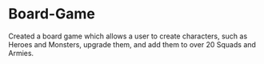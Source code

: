 # Board-Game
 Created a board game which allows a user to create characters, such as Heroes and Monsters, upgrade them, and add them to over 20 Squads and Armies.
